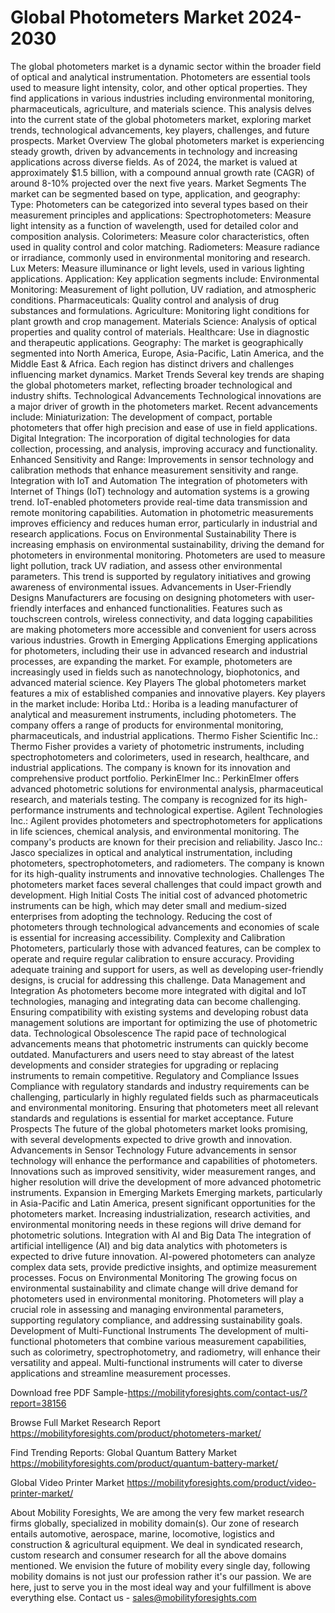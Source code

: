 # Global Photometers Market 2024-2030
The global photometers market is a dynamic sector within the broader field of optical and analytical instrumentation. Photometers are essential tools used to measure light intensity, color, and other optical properties. They find applications in various industries including environmental monitoring, pharmaceuticals, agriculture, and materials science. This analysis delves into the current state of the global photometers market, exploring market trends, technological advancements, key players, challenges, and future prospects.
Market Overview
The global photometers market is experiencing steady growth, driven by advancements in technology and increasing applications across diverse fields. As of 2024, the market is valued at approximately $1.5 billion, with a compound annual growth rate (CAGR) of around 8-10% projected over the next five years.
Market Segments
The market can be segmented based on type, application, and geography:
Type: Photometers can be categorized into several types based on their measurement principles and applications:
Spectrophotometers: Measure light intensity as a function of wavelength, used for detailed color and composition analysis.
Colorimeters: Measure color characteristics, often used in quality control and color matching.
Radiometers: Measure radiance or irradiance, commonly used in environmental monitoring and research.
Lux Meters: Measure illuminance or light levels, used in various lighting applications.
Application: Key application segments include:
Environmental Monitoring: Measurement of light pollution, UV radiation, and atmospheric conditions.
Pharmaceuticals: Quality control and analysis of drug substances and formulations.
Agriculture: Monitoring light conditions for plant growth and crop management.
Materials Science: Analysis of optical properties and quality control of materials.
Healthcare: Use in diagnostic and therapeutic applications.
Geography: The market is geographically segmented into North America, Europe, Asia-Pacific, Latin America, and the Middle East & Africa. Each region has distinct drivers and challenges influencing market dynamics.
Market Trends
Several key trends are shaping the global photometers market, reflecting broader technological and industry shifts.
Technological Advancements
Technological innovations are a major driver of growth in the photometers market. Recent advancements include:
Miniaturization: The development of compact, portable photometers that offer high precision and ease of use in field applications.
Digital Integration: The incorporation of digital technologies for data collection, processing, and analysis, improving accuracy and functionality.
Enhanced Sensitivity and Range: Improvements in sensor technology and calibration methods that enhance measurement sensitivity and range.
Integration with IoT and Automation
The integration of photometers with Internet of Things (IoT) technology and automation systems is a growing trend. IoT-enabled photometers provide real-time data transmission and remote monitoring capabilities. Automation in photometric measurements improves efficiency and reduces human error, particularly in industrial and research applications.
Focus on Environmental Sustainability
There is increasing emphasis on environmental sustainability, driving the demand for photometers in environmental monitoring. Photometers are used to measure light pollution, track UV radiation, and assess other environmental parameters. This trend is supported by regulatory initiatives and growing awareness of environmental issues.
Advancements in User-Friendly Designs
Manufacturers are focusing on designing photometers with user-friendly interfaces and enhanced functionalities. Features such as touchscreen controls, wireless connectivity, and data logging capabilities are making photometers more accessible and convenient for users across various industries.
Growth in Emerging Applications
Emerging applications for photometers, including their use in advanced research and industrial processes, are expanding the market. For example, photometers are increasingly used in fields such as nanotechnology, biophotonics, and advanced material science.
Key Players
The global photometers market features a mix of established companies and innovative players. Key players in the market include:
Horiba Ltd.: Horiba is a leading manufacturer of analytical and measurement instruments, including photometers. The company offers a range of products for environmental monitoring, pharmaceuticals, and industrial applications.
Thermo Fisher Scientific Inc.: Thermo Fisher provides a variety of photometric instruments, including spectrophotometers and colorimeters, used in research, healthcare, and industrial applications. The company is known for its innovation and comprehensive product portfolio.
PerkinElmer Inc.: PerkinElmer offers advanced photometric solutions for environmental analysis, pharmaceutical research, and materials testing. The company is recognized for its high-performance instruments and technological expertise.
Agilent Technologies Inc.: Agilent provides photometers and spectrophotometers for applications in life sciences, chemical analysis, and environmental monitoring. The company's products are known for their precision and reliability.
Jasco Inc.: Jasco specializes in optical and analytical instrumentation, including photometers, spectrophotometers, and radiometers. The company is known for its high-quality instruments and innovative technologies.
Challenges
The photometers market faces several challenges that could impact growth and development.
High Initial Costs
The initial cost of advanced photometric instruments can be high, which may deter small and medium-sized enterprises from adopting the technology. Reducing the cost of photometers through technological advancements and economies of scale is essential for increasing accessibility.
Complexity and Calibration
Photometers, particularly those with advanced features, can be complex to operate and require regular calibration to ensure accuracy. Providing adequate training and support for users, as well as developing user-friendly designs, is crucial for addressing this challenge.
Data Management and Integration
As photometers become more integrated with digital and IoT technologies, managing and integrating data can become challenging. Ensuring compatibility with existing systems and developing robust data management solutions are important for optimizing the use of photometric data.
Technological Obsolescence
The rapid pace of technological advancements means that photometric instruments can quickly become outdated. Manufacturers and users need to stay abreast of the latest developments and consider strategies for upgrading or replacing instruments to remain competitive.
Regulatory and Compliance Issues
Compliance with regulatory standards and industry requirements can be challenging, particularly in highly regulated fields such as pharmaceuticals and environmental monitoring. Ensuring that photometers meet all relevant standards and regulations is essential for market acceptance.
Future Prospects
The future of the global photometers market looks promising, with several developments expected to drive growth and innovation.
Advancements in Sensor Technology
Future advancements in sensor technology will enhance the performance and capabilities of photometers. Innovations such as improved sensitivity, wider measurement ranges, and higher resolution will drive the development of more advanced photometric instruments.
Expansion in Emerging Markets
Emerging markets, particularly in Asia-Pacific and Latin America, present significant opportunities for the photometers market. Increasing industrialization, research activities, and environmental monitoring needs in these regions will drive demand for photometric solutions.
Integration with AI and Big Data
The integration of artificial intelligence (AI) and big data analytics with photometers is expected to drive future innovation. AI-powered photometers can analyze complex data sets, provide predictive insights, and optimize measurement processes.
Focus on Environmental Monitoring
The growing focus on environmental sustainability and climate change will drive demand for photometers used in environmental monitoring. Photometers will play a crucial role in assessing and managing environmental parameters, supporting regulatory compliance, and addressing sustainability goals.
Development of Multi-Functional Instruments
The development of multi-functional photometers that combine various measurement capabilities, such as colorimetry, spectrophotometry, and radiometry, will enhance their versatility and appeal. Multi-functional instruments will cater to diverse applications and streamline measurement processes.

Download free PDF Sample-https://mobilityforesights.com/contact-us/?report=38156


Browse Full Market Research Report 
https://mobilityforesights.com/product/photometers-market/


Find Trending Reports:
Global Quantum Battery Market
https://mobilityforesights.com/product/quantum-battery-market/

Global Video Printer Market
https://mobilityforesights.com/product/video-printer-market/



About Mobility Foresights,
We are among the very few market research firms globally, specialized in mobility domain(s). Our zone of research entails automotive, aerospace, marine, locomotive, logistics and construction & agricultural equipment. We deal in syndicated research, custom research and consumer research for all the above domains mentioned.
We envision the future of mobility every single day, following mobility domains is not just our profession rather it's our passion. We are here, just to serve you in the most ideal way and your fulfillment is above everything else. Contact us -  sales@mobilityforesights.com 
